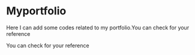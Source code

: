 # Myportfolio
Here I can add some codes related to my portfolio.You can check for your reference



You can check for your reference
